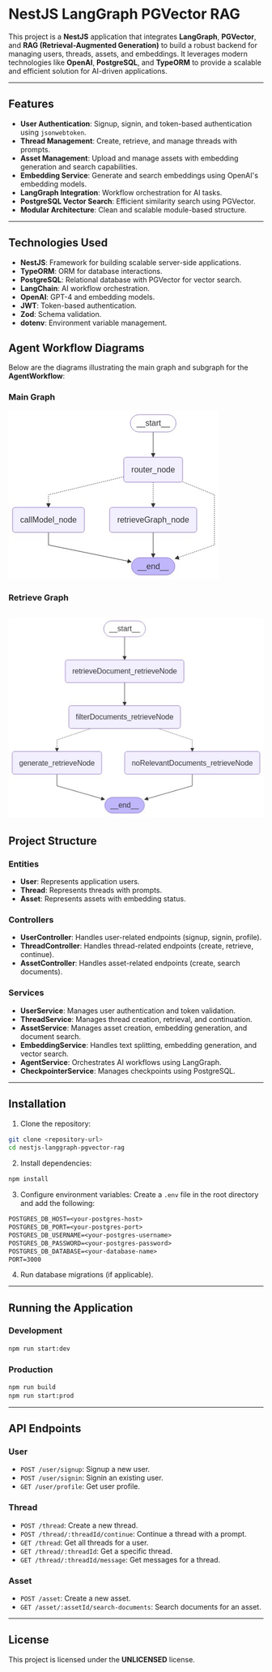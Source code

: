 # NestJS LangGraph PGVector RAG

This project is a **NestJS** application that integrates **LangGraph**, **PGVector**, and **RAG (Retrieval-Augmented Generation)** to build a robust backend for managing users, threads, assets, and embeddings. It leverages modern technologies like **OpenAI**, **PostgreSQL**, and **TypeORM** to provide a scalable and efficient solution for AI-driven applications.

---

## Features

- **User Authentication**: Signup, signin, and token-based authentication using `jsonwebtoken`.
- **Thread Management**: Create, retrieve, and manage threads with prompts.
- **Asset Management**: Upload and manage assets with embedding generation and search capabilities.
- **Embedding Service**: Generate and search embeddings using OpenAI's embedding models.
- **LangGraph Integration**: Workflow orchestration for AI tasks.
- **PostgreSQL Vector Search**: Efficient similarity search using PGVector.
- **Modular Architecture**: Clean and scalable module-based structure.

---

## Technologies Used

- **NestJS**: Framework for building scalable server-side applications.
- **TypeORM**: ORM for database interactions.
- **PostgreSQL**: Relational database with PGVector for vector search.
- **LangChain**: AI workflow orchestration.
- **OpenAI**: GPT-4 and embedding models.
- **JWT**: Token-based authentication.
- **Zod**: Schema validation.
- **dotenv**: Environment variable management.

## Agent Workflow Diagrams

Below are the diagrams illustrating the main graph and subgraph for the **AgentWorkflow**:

### Main Graph

![Main Graph](main-graph.png)

### Retrieve Graph

## ![Subgraph](retrieve-graph.png)

## Project Structure

### Entities

- **User**: Represents application users.
- **Thread**: Represents threads with prompts.
- **Asset**: Represents assets with embedding status.

### Controllers

- **UserController**: Handles user-related endpoints (signup, signin, profile).
- **ThreadController**: Handles thread-related endpoints (create, retrieve, continue).
- **AssetController**: Handles asset-related endpoints (create, search documents).

### Services

- **UserService**: Manages user authentication and token validation.
- **ThreadService**: Manages thread creation, retrieval, and continuation.
- **AssetService**: Manages asset creation, embedding generation, and document search.
- **EmbeddingService**: Handles text splitting, embedding generation, and vector search.
- **AgentService**: Orchestrates AI workflows using LangGraph.
- **CheckpointerService**: Manages checkpoints using PostgreSQL.

---

## Installation

1. Clone the repository:

```bash
git clone <repository-url>
cd nestjs-langgraph-pgvector-rag
```

2. Install dependencies:

```bash
npm install
```

3. Configure environment variables:
   Create a `.env` file in the root directory and add the following:

```env
POSTGRES_DB_HOST=<your-postgres-host>
POSTGRES_DB_PORT=<your-postgres-port>
POSTGRES_DB_USERNAME=<your-postgres-username>
POSTGRES_DB_PASSWORD=<your-postgres-password>
POSTGRES_DB_DATABASE=<your-database-name>
PORT=3000
```

4. Run database migrations (if applicable).

---

## Running the Application

### Development

```bash
npm run start:dev
```

### Production

```bash
npm run build
npm run start:prod
```

---

## API Endpoints

### User

- `POST /user/signup`: Signup a new user.
- `POST /user/signin`: Signin an existing user.
- `GET /user/profile`: Get user profile.

### Thread

- `POST /thread`: Create a new thread.
- `POST /thread/:threadId/continue`: Continue a thread with a prompt.
- `GET /thread`: Get all threads for a user.
- `GET /thread/:threadId`: Get a specific thread.
- `GET /thread/:threadId/message`: Get messages for a thread.

### Asset

- `POST /asset`: Create a new asset.
- `GET /asset/:assetId/search-documents`: Search documents for an asset.

---

## License

This project is licensed under the **UNLICENSED** license.

